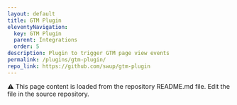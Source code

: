 ```yaml
---
layout: default
title: GTM Plugin
eleventyNavigation:
  key: GTM Plugin
  parent: Integrations
  order: 5
description: Plugin to trigger GTM page view events
permalink: /plugins/gtm-plugin/
repo_link: https://github.com/swup/gtm-plugin
---
```


⚠️ This page content is loaded from the repository README.md file. Edit the file in the source repository.
